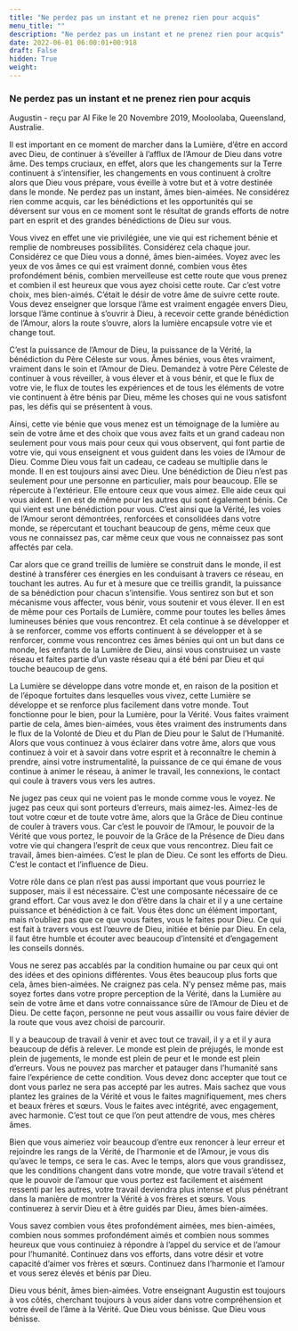 ```yaml
---
title: "Ne perdez pas un instant et ne prenez rien pour acquis"
menu_title: ""
description: "Ne perdez pas un instant et ne prenez rien pour acquis"
date: 2022-06-01 06:00:01+00:918
draft: False
hidden: True
weight:
---
```

### Ne perdez pas un instant et ne prenez rien pour acquis

Augustin - reçu par Al Fike le 20 Novembre 2019, Mooloolaba, Queensland, Australie.

Il est important en ce moment de marcher dans la Lumière, d’être en accord avec Dieu, de continuer à s’éveiller à l’afflux de l’Amour de Dieu dans votre âme. Des temps cruciaux, en effet, alors que les changements sur la Terre continuent à s’intensifier, les changements en vous continuent à croître alors que Dieu vous prépare, vous éveille à votre but et à votre destinée dans le monde. Ne perdez pas un instant, âmes bien-aimées. Ne considérez rien comme acquis, car les bénédictions et les opportunités qui se déversent sur vous en ce moment sont le résultat de grands efforts de notre part en esprit et des grandes bénédictions de Dieu sur vous.

Vous vivez en effet une vie privilégiée, une vie qui est richement bénie et remplie de nombreuses possibilités. Considérez cela chaque jour. Considérez ce que Dieu vous a donné, âmes bien-aimées. Voyez avec les yeux de vos âmes ce qui est vraiment donné, combien vous êtes profondément bénis, combien merveilleuse est cette route que vous prenez et combien il est heureux que vous ayez choisi cette route. Car c’est votre choix, mes bien-aimés. C’était le désir de votre âme de suivre cette route. Vous devez enseigner que lorsque l’âme est vraiment engagée envers Dieu, lorsque l’âme continue à s’ouvrir à Dieu, à recevoir cette grande bénédiction de l’Amour, alors la route s’ouvre, alors la lumière encapsule votre vie et change tout.

C’est la puissance de l’Amour de Dieu, la puissance de la Vérité, la bénédiction du Père Céleste sur vous. Âmes bénies, vous êtes vraiment, vraiment dans le soin et l’Amour de Dieu. Demandez à votre Père Céleste de continuer à vous réveiller, à vous élever et à vous bénir, et que le flux de votre vie, le flux de toutes les expériences et de tous les éléments de votre vie continuent à être bénis par Dieu, même les choses qui ne vous satisfont pas, les défis qui se présentent à vous.

Ainsi, cette vie bénie que vous menez est un témoignage de la lumière au sein de votre âme et des choix que vous avez faits et un grand cadeau non seulement pour vous mais pour ceux qui vous observent, qui font partie de votre vie, qui vous enseignent et vous guident dans les voies de l’Amour de Dieu. Comme Dieu vous fait un cadeau, ce cadeau se multiplie dans le monde. Il en est toujours ainsi avec Dieu. Une bénédiction de Dieu n’est pas seulement pour une personne en particulier, mais pour beaucoup. Elle se répercute à l’extérieur. Elle entoure ceux que vous aimez. Elle aide ceux qui vous aident. Il en est de même pour les autres qui sont également bénis. Ce qui vient est une bénédiction pour vous. C’est ainsi que la Vérité, les voies de l’Amour seront démontrées, renforcées et consolidées dans votre monde, se répercutant et touchant beaucoup de gens, même ceux que vous ne connaissez pas, car même ceux que vous ne connaissez pas sont affectés par cela.

Car alors que ce grand treillis de lumière se construit dans le monde, il est destiné à transférer ces énergies en les conduisant à travers ce réseau, en touchant les autres. Au fur et à mesure que ce treillis grandit, la puissance de sa bénédiction pour chacun s’intensifie. Vous sentirez son but et son mécanisme vous affecter, vous bénir, vous soutenir et vous élever. Il en est de même pour ces Portails de Lumière, comme pour toutes les belles âmes lumineuses bénies que vous rencontrez. Et cela continue à se développer et à se renforcer, comme vos efforts continuent à se développer et à se renforcer, comme vous rencontrez ces âmes bénies qui ont un but dans ce monde, les enfants de la Lumière de Dieu, ainsi vous construisez un vaste réseau et faites partie d’un vaste réseau qui a été béni par Dieu et qui touche beaucoup de gens.

La Lumière se développe dans votre monde et, en raison de la position et de l’époque fortuites dans lesquelles vous vivez, cette Lumière se développe et se renforce plus facilement dans votre monde. Tout fonctionne pour le bien, pour la Lumière, pour la Vérité. Vous faites vraiment partie de cela, âmes bien-aimées, vous êtes vraiment des instruments dans le flux de la Volonté de Dieu et du Plan de Dieu pour le Salut de l’Humanité. Alors que vous continuez à vous éclairer dans votre âme, alors que vous continuez à voir et à savoir dans votre esprit et à reconnaître le chemin à prendre, ainsi votre instrumentalité, la puissance de ce qui émane de vous continue à animer le réseau, à animer le travail, les connexions, le contact qui coule à travers vous vers les autres.

Ne jugez pas ceux qui ne voient pas le monde comme vous le voyez. Ne jugez pas ceux qui sont porteurs d’erreurs, mais aimez-les. Aimez-les de tout votre cœur et de toute votre âme, alors que la Grâce de Dieu continue de couler à travers vous. Car c’est le pouvoir de l’Amour, le pouvoir de la Vérité que vous portez, le pouvoir de la Grâce de la Présence de Dieu dans votre vie qui changera l’esprit de ceux que vous rencontrez. Dieu fait ce travail, âmes bien-aimées. C’est le plan de Dieu. Ce sont les efforts de Dieu. C’est le contact et l’influence de Dieu.

Votre rôle dans ce plan n’est pas aussi important que vous pourriez le supposer, mais il est nécessaire. C’est une composante nécessaire de ce grand effort. Car vous avez le don d’être dans la chair et il y a une certaine puissance et bénédiction à ce fait. Vous êtes donc un élément important, mais n’oubliez pas que ce que vous faites, vous le faites pour Dieu. Ce qui est fait à travers vous est l’œuvre de Dieu, initiée et bénie par Dieu. En cela, il faut être humble et écouter avec beaucoup d’intensité et d’engagement les conseils donnés.

Vous ne serez pas accablés par la condition humaine ou par ceux qui ont des idées et des opinions différentes. Vous êtes beaucoup plus forts que cela, âmes bien-aimées. Ne craignez pas cela. N’y pensez même pas, mais soyez fortes dans votre propre perception de la Vérité, dans la Lumière au sein de votre âme et dans votre connaissance sûre de l’Amour de Dieu et de Dieu. De cette façon, personne ne peut vous assaillir ou vous faire dévier de la route que vous avez choisi de parcourir.

Il y a beaucoup de travail à venir et avec tout ce travail, il y a et il y aura beaucoup de défis à relever. Le monde est plein de préjugés, le monde est plein de jugements, le monde est plein de peur et le monde est plein d’erreurs. Vous ne pouvez pas marcher et patauger dans l’humanité sans faire l’expérience de cette condition. Vous devez donc accepter que tout ce dont vous parlez ne sera pas accepté par les autres. Mais sachez que vous plantez les graines de la Vérité et vous le faites magnifiquement, mes chers et beaux frères et sœurs. Vous le faites avec intégrité, avec engagement, avec harmonie. C’est tout ce que l’on peut attendre de vous, mes chères âmes.

Bien que vous aimeriez voir beaucoup d’entre eux renoncer à leur erreur et rejoindre les rangs de la Vérité, de l’harmonie et de l’Amour, je vous dis qu’avec le temps, ce sera le cas. Avec le temps, alors que vous grandissez, que les conditions changent dans votre monde, que votre travail s’étend et que le pouvoir de l’amour que vous portez est facilement et aisément ressenti par les autres, votre travail deviendra plus intense et plus pénétrant dans la manière de montrer la Vérité à vos frères et sœurs. Vous continuerez à servir Dieu et à être guidés par Dieu, âmes bien-aimées.

Vous savez combien vous êtes profondément aimées, mes bien-aimées, combien nous sommes profondément aimés et combien nous sommes heureux que vous continuiez à répondre à l’appel du service et de l’amour pour l’humanité. Continuez dans vos efforts, dans votre désir et votre capacité d’aimer vos frères et sœurs. Continuez dans l’harmonie et l’amour et vous serez élevés et bénis par Dieu.

Dieu vous bénit, âmes bien-aimées. Votre enseignant Augustin est toujours à vos côtés, cherchant toujours à vous aider dans votre compréhension et votre éveil de l’âme à la Vérité. Que Dieu vous bénisse. Que Dieu vous bénisse.
